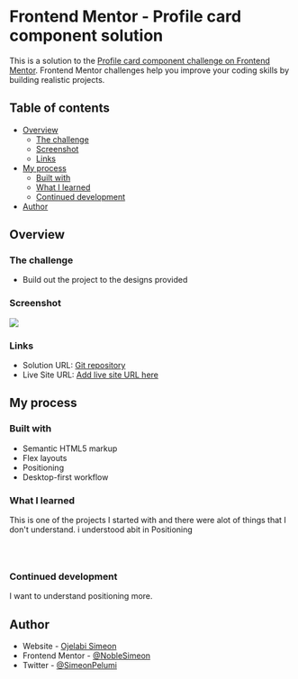 # Frontend Mentor - Profile card component solution

This is a solution to the [Profile card component challenge on Frontend Mentor](https://www.frontendmentor.io/challenges/profile-card-component-cfArpWshJ). Frontend Mentor challenges help you improve your coding skills by building realistic projects. 

## Table of contents

- [Overview](#overview)
  - [The challenge](#the-challenge)
  - [Screenshot](#screenshot)
  - [Links](#links)
- [My process](#my-process)
  - [Built with](#built-with)
  - [What I learned](#what-i-learned)
  - [Continued development](#continued-development)
- [Author](#author)

## Overview

### The challenge

- Build out the project to the designs provided

### Screenshot

![](./screenshot.JGP)

### Links

- Solution URL: [Git repository](https://github.com/NobleSimeon/FEM-profile-card-component)
- Live Site URL: [Add live site URL here](https://your-live-site-url.com)

## My process

### Built with

- Semantic HTML5 markup
- Flex layouts
- Positioning
- Desktop-first workflow

### What I learned

This is one of the projects I started with and there were alot of things that I don't understand. i understood abit in Positioning

```html
```
```css

```
```js

```


### Continued development

I want to understand positioning more.


## Author

- Website - [Ojelabi Simeon](https://github.com/NobleSimeon)
- Frontend Mentor - [@NobleSimeon](https://www.frontendmentor.io/profile/NobleSimeon)
- Twitter - [@SimeonPelumi](https://www.twitter.com/SimeonPelumi)


